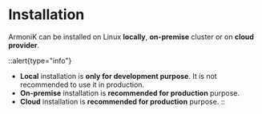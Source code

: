 # Installation

ArmoniK can be installed on Linux **locally**, **on-premise** cluster or on **cloud provider**.

::alert{type="info"}
- **Local** installation is **only for development purpose**. It is not recommended to use it in production.
- **On-premise** installation is **recommended for production** purpose.
- **Cloud** installation is **recommended for production** purpose.
::
